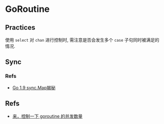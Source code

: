 # GoRoutine

## Practices
使用 `select` 对 `chan` 进行控制时, 需注意是否会发生多个 `case` 子句同时被满足的情况.

## Sync

### Refs
* [Go 1.9 sync.Map揭秘](https://colobu.com/2017/07/11/dive-into-sync-Map/)

## Refs
* [来，控制一下 goroutine 的并发数量](https://github.com/EDDYCJY/blog/blob/master/talk/control-goroutine.md)